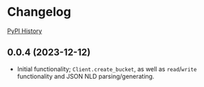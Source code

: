 # Changelog

[PyPI History](https://pypi.org/project/bibt-gcp-storage/#history)

## 0.0.4 (2023-12-12)

- Initial functionality; `Client.create_bucket`, as well as `read`/`write` functionality and JSON NLD parsing/generating.
